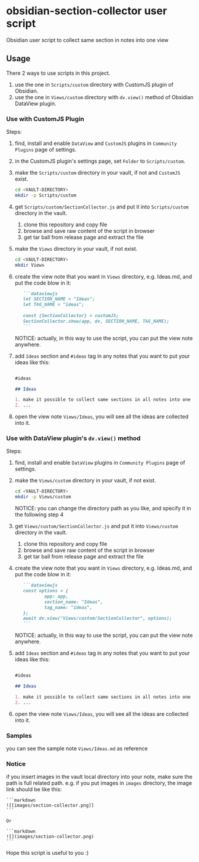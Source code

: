 # obsidian-section-collector user script

Obsidian user script to collect same section in notes into one view

## Usage

There 2 ways to use scripts in this project.

1. use the one in `Scripts/custom` directory with CustomJS plugin of Obsidian.
2. use the one in `Views/custom` directory with `dv.view()` method of Obsidian DataView plugin.

### Use with CustomJS Plugin

Steps:

1. find, install and enable `DataView` and `CustomJS` plugins in `Community Plugins` page of settings.
2. in the CustomJS plugin's settings page, set `Folder` to `Scripts/custom`.
3. make the `Scripts/custom` directory in your vault, if not and `CustomJS` exist.

   ```sh
   cd <VAULT-DIRECTORY>
   mkdir -p Scripts/custom
   ```

4. get `Scripts/custom/SectionCollector.js` and put it into `Scripts/custom` directory in the vault.

   1. clone this repository and copy file
   2. browse and save raw content of the script in browser
   3. get tar ball from release page and extract the file

5. make the `Views` directory in your vault, if not exist.

   ```sh
   cd <VAULT-DIRECTORY>
   mkdir Views
   ```

6. create the view note that you want in `Views` directory, e.g. Ideas.md, and put the code blow in it:

   ````markdown
      ```dataviewjs
      let SECTION_NAME = "Ideas";
      let TAG_NAME = "ideas";
     
      const {SectionCollector} = customJS;
      SectionCollector.show(app, dv, SECTION_NAME, TAG_NAME);
      ```
   ````

   NOTICE: actually, in this way to use the script, you can put the view note anywhere.

7. add `Ideas` section and `#ideas` tag in any notes that you want to put your ideas like this:

   ```markdown

   #ideas

   ## Ideas

   1. make it possible to collect same sections in all notes into one view
   2. ...

   ```

8. open the view note `Views/Ideas`, you will see all the ideas are collected into it.

### Use with DataView plugin's `dv.view()` method

Steps:

1. find, install and enable `DataView` plugins in `Community Plugins` page of settings.
2. make the `Views/custom` directory in your vault, if not exist.

   ```sh
   cd <VAULT-DIRECTORY>
   mkdir -p Views/custom
   ```

   NOTICE: you can change the directory path as you like, and specify it in the following step 4

3. get `Views/custom/SectionCollector.js` and put it into `Views/custom` directory in the vault.

   1. clone this repository and copy file
   2. browse and save raw content of the script in browser
   3. get tar ball from release page and extract the file

4. create the view note that you want in `Views` directory, e.g. Ideas.md, and put the code blow in it:

   ````markdown
      ```dataviewjs
      const options = {
              app: app,
              section_name: "Ideas",
              tag_name: "ideas",
      };
      await dv.view("Views/custom/SectionCollector", options);
      ```
   ````

   NOTICE: actually, in this way to use the script, you can put the view note anywhere.

5. add `Ideas` section and `#ideas` tag in any notes that you want to put your ideas like this:

   ```markdown

   #ideas

   ## Ideas

   1. make it possible to collect same sections in all notes into one view
   2. ...

   ```

6. open the view note `Views/Ideas`, you will see all the ideas are collected into it.

### Samples

you can see the sample note `Views/Ideas.md` as reference

### Notice

if you insert images in the vault local directory into your note, make sure the path is full related path. e.g. if you put images in `images` directory, the image link should be like this:

    ```markdown
    ![[images/section-collector.png]]
    ```

    Or

    ```markdown
    ![](images/section-collector.png)
    ```

Hope this script is useful to you :)
